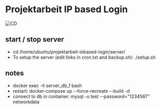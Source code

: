 # Projektarbeit IP based Login
![CD](https://github.com/actions/hello-world/workflows/main/badge.svg)
## start / stop server
* cd /home/ubuntu/projektarbeit-iobased-login/server/
* To setup the server (edit links in cron.txt and backup.sh): ./setup.sh

## notes
* docker exec -it server_db_1 bash
* restart: docker-compose up --force-recreate --build -d
* connect to db in container: mysql -u test --password="1234567" networkdata
